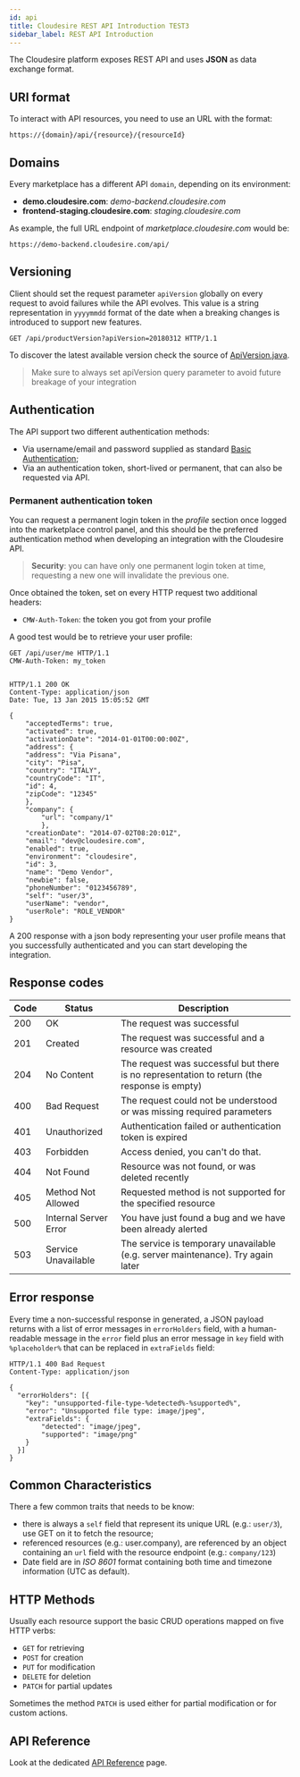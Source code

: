 ```yaml
---
id: api
title: Cloudesire REST API Introduction TEST3
sidebar_label: REST API Introduction
---
```


The Cloudesire platform exposes REST API and uses **JSON** as data exchange
format.

## URI format

To interact with API resources, you need to use an URL with the format:

```http
https://{domain}/api/{resource}/{resourceId}
```

## Domains

Every marketplace has a different API `domain`, depending on its environment:

* **demo.cloudesire.com**: _demo-backend.cloudesire.com_
* **frontend-staging.cloudesire.com**: _staging.cloudesire.com_

As example, the full URL endpoint of *marketplace.cloudesire.com* would be:

`https://demo-backend.cloudesire.com/api/`

## Versioning

Client should set the request parameter `apiVersion` globally on every request
to avoid failures while the API evolves.
This value is a string representation in `yyyymmdd` format of the date when a
breaking changes is introduced to support new features.

```http
GET /api/productVersion?apiVersion=20180312 HTTP/1.1
```

To discover the latest available version check the source of
[ApiVersion.java](https://github.com/ClouDesire/java-api-client/blob/master/cloudesire-api-client-dto/src/main/java/com/cloudesire/platform/apiclient/dto/ApiVersion.java).

> Make sure to always set apiVersion query parameter to avoid future breakage of
your integration

## Authentication

The API support two different authentication methods:

* Via username/email and password supplied as standard [Basic Authentication](http://en.wikipedia.org/wiki/Basic_access_authentication);
* Via an authentication token, short-lived or permanent, that can also be requested via API.

### Permanent authentication token

You can request a permanent login token in the *profile* section once logged into
the marketplace control panel, and this should be the preferred authentication
method when developing an integration with the Cloudesire API.

> **Security**: you can have only one permanent login token at time, requesting
a new one will invalidate the previous one.

Once obtained the token, set on every HTTP request two additional headers:

* `CMW-Auth-Token`: the token you got from your profile

A good test would be to retrieve your user profile:

```http
GET /api/user/me HTTP/1.1
CMW-Auth-Token: my_token


HTTP/1.1 200 OK
Content-Type: application/json
Date: Tue, 13 Jan 2015 15:05:52 GMT

{
    "acceptedTerms": true,
    "activated": true,
    "activationDate": "2014-01-01T00:00:00Z",
    "address": {
    "address": "Via Pisana",
    "city": "Pisa",
    "country": "ITALY",
    "countryCode": "IT",
    "id": 4,
    "zipCode": "12345"
    },
    "company": {
        "url": "company/1"
        },
    "creationDate": "2014-07-02T08:20:01Z",
    "email": "dev@cloudesire.com",
    "enabled": true,
    "environment": "cloudesire",
    "id": 3,
    "name": "Demo Vendor",
    "newbie": false,
    "phoneNumber": "0123456789",
    "self": "user/3",
    "userName": "vendor",
    "userRole": "ROLE_VENDOR"
}
```

A 200 response with a json body representing your user profile means that you
successfully authenticated and you can start developing the integration.

## Response codes

| Code | Status                | Description                                                                                 |
| ---- | --------------------- | ------------------------------------------------------------------------------------------- |
| 200  | OK                    | The request was successful                                                                  |
| 201  | Created               | The request was successful and a resource was created                                       |
| 204  | No Content            | The request was successful but there is no representation to return (the response is empty) |
| 400  | Bad Request           | The request could not be understood or was missing required parameters                      |
| 401  | Unauthorized          | Authentication failed or authentication token is expired                                    |
| 403  | Forbidden             | Access denied, you can't do that.                                                           |
| 404  | Not Found             | Resource was not found, or was deleted recently                                             |
| 405  | Method Not Allowed    | Requested method is not supported for the specified resource                                |
| 500  | Internal Server Error | You have just found a bug and we have been already alerted                                  |
| 503  | Service Unavailable   | The service is temporary unavailable (e.g. server maintenance). Try again later             |

## Error response

Every time a non-successful response in generated, a JSON payload returns with a
list of error messages in `errorHolders` field, with a human-readable message in
the `error` field plus an error message in `key` field with
`%placeholder%` that can be replaced in `extraFields` field:

```http
HTTP/1.1 400 Bad Request
Content-Type: application/json

{
  "errorHolders": [{
    "key": "unsupported-file-type-%detected%-%supported%",
    "error": "Unsupported file type: image/jpeg",
    "extraFields": {
        "detected": "image/jpeg",
        "supported": "image/png"
    }
  }]
}
```

## Common Characteristics

There a few common traits that needs to be know:

* there is always a `self` field that represent its unique URL (e.g.: `user/3`), use GET on it to fetch the resource;
* referenced resources (e.g.: user.company), are referenced by an object containing an `url` field with the resource endpoint (e.g.: `company/123`)
* Date field are in _ISO 8601_ format containing both time and timezone information (UTC as default).

## HTTP Methods

Usually each resource support the basic CRUD operations mapped on five HTTP verbs:

* `GET` for retrieving
* `POST` for creation
* `PUT` for modification
* `DELETE` for deletion
* `PATCH` for partial updates

Sometimes the method `PATCH` is used either for partial modification or for custom actions.

## API Reference

Look at the dedicated [API Reference](api-reference.md) page.
